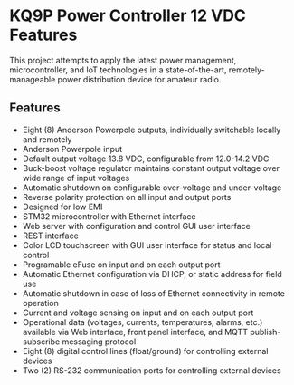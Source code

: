# KQ9P Power Controller 12 VDC Features
This project attempts to apply the latest power management, microcontroller, and IoT technologies in a state-of-the-art, remotely-manageable power distribution device for amateur radio.
## Features
- Eight (8) Anderson Powerpole outputs, individually switchable locally and remotely
- Anderson Powerpole input
- Default output voltage 13.8 VDC, configurable from 12.0-14.2 VDC
- Buck-boost voltage regulator maintains constant output voltage over wide range of input voltages
- Automatic shutdown on configurable over-voltage and under-voltage
- Reverse polarity protection on all input and output ports
- Designed for low EMI
- STM32 microcontroller with Ethernet interface
- Web server with configuration and control GUI user interface
- REST interface
- Color LCD touchscreen with GUI user interface for status and local control
- Programable eFuse on input and on each output port
- Automatic Ethernet configuration via DHCP, or static address for field use
- Automatic shutdown in case of loss of Ethernet connectivity in remote operation
- Current and voltage sensing on input and on each output port
- Operational data (voltages, currents, temperatures, alarms, etc.) available via Web interface, front panel interface, and MQTT publish-subscribe messaging protocol
- Eight (8) digital control lines (float/ground) for controlling external devices
- Two (2) RS-232 communication ports for controlling external devices